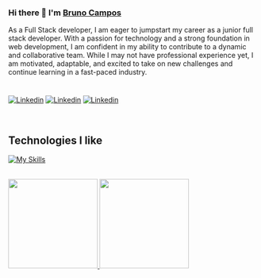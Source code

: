 ### Hi there 👋 I'm [Bruno Campos](https://portfolio-brunocampos.vercel.app/)

As a Full Stack developer, I am eager to jumpstart my career as a junior full
stack developer. With a passion for technology and a strong foundation in web development, I am
confident in my ability to contribute to a dynamic and collaborative team. While I may not have
professional experience yet, I am motivated, adaptable, and excited to take on new challenges and
continue learning in a fast-paced industry.

#

<p>
<a href="https://www.linkedin.com/in/bruno-campos98/"><img alt="Linkedin" src="https://img.shields.io/badge/-Linkedin-0072b1?style=flat-square&logo=Linkedin&logoColor=white"></a>
<a href="https://leetcode.com/BpCampos/"><img alt="Linkedin" src="https://img.shields.io/badge/-BpCampos-000000?style=flat-square&logo=Leetcode&logoColor=yellow"></a>
<a href = "mailto:campos.bruno98@gmail.com"><img alt="Linkedin" src="https://img.shields.io/badge/-campos.bruno98@gmail.com-FFFFFF?style=flat-square&logo=Gmail&logoColor=red"></a>
</p>

<br>

<h2 style="font-weight:bold">Technologies I like</h2>

[![My Skills](https://skillicons.dev/icons?i=javascript,react,typescript,nodejs,express,html,css,sequelize,mysql,mongodb,postman,prisma,tailwind&theme=light)](https://skillicons.dev)

<div style=""><br>
  <a href="https://github.com/BpCampos">
  <img height="180em" src="https://github-readme-stats.vercel.app/api?username=BpCampos&show_icons=true&theme=dark&include_all_commits=false&count_private=false"/>
  <img height="180em" src="https://github-readme-stats.vercel.app/api/top-langs/?username=BpCampos&layout=compact&langs_count=10&theme=dark&hide=jupyter%20notebook"/>
</div>
